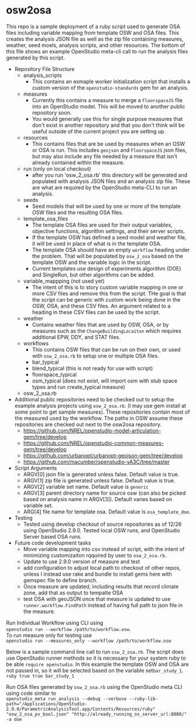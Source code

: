 # osw2osa
This repo is a sample deployment of a ruby script used to generate OSA files including variable mapping from template OSW and OSA files. This creates the analysis JSON file as well as the zip file containing measures, weather, seed moels,  analysis scripts, and other resources. The bottom of this file shows an example OpenStudio meta-cli call to run the analysis files generated by this script.

- Repository File Structure
    - analysis_scripts
        - This contains an exmaple worker initialization script that installs a custom version of the `openstudio-standards` gem for an analysis.
    - measures
        - Currently this contains a measure to merge a `FloorspaceJS` file into an OpenStudio model. This will be moved to another public repository soon.
        - You would generally use this for single purpose measures that don't exist in another repository and that you don't think will be useful outside of the current project you are setting up.
    - resources
        - This contains files that are be used by measures when an OSW or OSA is run. This includes `geojson` and `FloorspaceJS` json files, but may also include any file needed by a measure that isn't already contained within the measure.
    - run (only on local checkout)
        - after you run 'osw_2_osa.rb' this directory will be generated and populated with analysis JSON files and an analysis zip file. These are what are required by the OpenStudio meta-CLI to run an analysis.
    - seeds
        - Seed models that will be used by one or more of the template OSW files and the resulting OSA files.
    - template_osa_files
        - The template OSA files are used for their output variables, objective functions, algorithm settings, and their server scripts. 
        - If the template OSW has defined a seed model and weather file, it will be used in place of what is in the template OSA. 
        - The template OSA should have an empty `workflow` heading under the problem. That will be populated by `osw_2_osa` based on the template OSW and the variable logic in the script.
        - Current templates use design of experiments algorithm (DOE) and SingleRun, but other algorithms can be added.
    - variable_mappping (not used yet)
        - The intent of this is to story custom variable mapping in one or more CSV files and remove this from the script. THe goal is that the script can be generic with custom work being done in the OSW, OSA, and these CSV files. An argument related to a heading in these CSV files can be used by the script.
    - weather
        - Contains weather files that are used by OSW, OSA, or by measures such as the `ChangeBuildingLocaiton` which requires additional EPW, DDY, and STAT files.
    - workflows
        - This contains OSW files that can be run on their own, or used with `osw_2_osa.rb` to setup one or multiple OSA files.
        - bar_typical
        - blend_typical (this is not ready for use with script)
        - floorspace_typical
        - osm_typical (does not exist, will import osm with stub space types and run create_typical measure)
    - osw_2_osa.rb
- Additional public repositories need to be checked out to setup the example analysis projects using `osw_2_osa.rb`. (I may use gem install at some point to get sample measures). These repositories contain most of the measured used by the workflow. The paths in OSW assume these repositories are checked out next to the osw2osa repository.
    - https://github.com/NREL/openstudio-model-articulation-gem/tree/develop
    - https://github.com/NREL/openstudio-common-measures-gem/tree/develop
    - https://github.com/urbanopt/urbanopt-geojson-gem/tree/develop
    - https://github.com/macumber/openstudio-vA3C/tree/master
- Script Arguments
    - ARGV[0] json file is generated unless false. Default value is true.
    - ARGV[1] zip file is generated unless false. Default value is true.
    - ARGV[2] variable set name. Default value is `generic`
    - ARGV[3] parent directory name for source osw (can also be picked based on analysis name in ARGV[3]). Default varies based on variable set.
    - ARG[4] file name for template osa. Default value is `osa_template_doe`.
- Testing
    - Tested using develop checkout of source repositories as of 12/26 using OpenStudio 2.9.0. Tested local OSW runs, and OpenStudio Server based OSA runs.
- Future code development tasks
    - Move variable mapping into csv instead of script, with the intent of minimizing customizaiton rqquired by user to `osw_2_osa.rb`.
    - Update to use 2.9.0 version of measure and test
    - add configuration to adjust local path to checkout of other repos, unless I instead use rake and bundle to install gems here with gemspec file to define branch.
    - Once measure are updated, including results that record climate zone, add that as output to tempalte OSA
    - test OSA with geoJSON once that measure is updated to use `runner.workflow.FindPath` instead of having full path to json file in the measure.

Run Individual Workflow using CLI using 
<br>`openstudio run --workflow /path/to/workflow.osw`. 
<br>To run measure only for testing use 
<br>`openstudio run --measures_only --workflow /path/to/workflow.osw`

Below is a sample command line call to run `osw_2_osa.rb`. The script does use OpenStudio runner methods so it is necessary for your system ruby to be able `require openstudio`. In this example the template OSW and OSA are not passed in, so it will be selected based on the variable set`bar_study_1`.
<br>`ruby true true bar_study_1`

Run OSA files generated by `osw_2_osa.rb` using the OpenStudio meta CLI using code similar to 
<br>`openstudio_meta run_analysis --debug --verbose --ruby-lib-path="/Applications/OpenStudio-2.9.0/ParametricAnalysisTool.app/Contents/Resources/ruby" "osw_2_osa_pv_bool.json" "http://already_running_os_server_url:8080/" -a doe`
